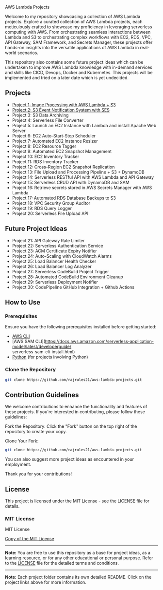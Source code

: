AWS Lambda Projects

Welcome to my repository showcasing a collection of AWS Lambda projects. Explore a curated collection of AWS Lambda projects, each meticulously crafted to showcase my proficiency in leveraging serverless computing with AWS. From orchestrating seamless interactions between Lambda and S3 to orchestrating complex workflows with EC2, RDS, VPC, API Gateway, SAM Framework, and Secrets Manager, these projects offer hands-on insights into the versatile applications of AWS Lambda in real-world scenarios.

This repository also contains some future project ideas which can be undertaken to improve AWS Lambda knowledge with in-demand services and skills like CICD, Devops, Docker and Kubernetes. This projects will be implemented and tried on a later date which is yet undecided.

## Projects

- [Project 1: Image Processing with AWS Lambda + S3](https://github.com/rajrules21/aws-lambda-projects/tree/a5501b8dda1265edf4c6a076485deb8b1abb4b88/Project-1)
- [Project 2: S3 Event Notification System with SES](https://github.com/rajrules21/aws-lambda-projects/tree/d1e2cca0863b521f5e4720e054452e36bca99129/Project-2)
- Project 3: S3 Data Archiving
- Project 4: Serverless File Converter
- Project 5: Launch an EC2 Instance with Lambda and install Apache Web Server
- Project 6: EC2 Auto-Start-Stop Scheduler
- Project 7: Automated EC2 Instance Resizer
- Project 8: EC2 Resource Tagger
- Project 9: Automated EC2 Snapshot Management
- Project 10: EC2 Inventory Tracker
- Project 11: RDS Inventory Tracker
- Project 12: Cross-Region EC2 Snapshot Replication
- Project 13: File Upload and Processing Pipeline + S3 + DynamoDB
- Project 14: Serverless RESTful API with AWS Lambda and API Gateway
- Project 15: Serverless CRUD API with DynamoDB and SAM
- Project 16: Retrieve secrets stored in AWS Secrets Manager with AWS Lambda
- Project 17: Automated RDS Database Backups to S3
- Project 18: VPC Security Group Auditor
- Project 19: RDS Query Logger
- Project 20: Serverless File Upload API

## Future Project Ideas

- Project 21: API Gateway Rate Limiter
- Project 22: Serverless Authentication Service
- Project 23: ACM Certificate Expiry Notifier
- Project 24: Auto-Scaling with CloudWatch Alarms
- Project 25: Load Balancer Health Checker
- Project 26: Load Balancer Log Analyzer
- Project 27: Serverless CodeBuild Project Trigger
- Project 28: Automated CodeBuild Environment Cleanup
- Project 29: Serverless Deployment Notifier
- Project 30: CodePipeline GitHub Integration + Github Actions





## How to Use

### Prerequisites

Ensure you have the following prerequisites installed before getting started:

- [AWS CLI](https://aws.amazon.com/cli/)
- [AWS SAM CLI](https://docs.aws.amazon.com/serverless-application-model/latest/developerguide/     
  serverless-sam-cli-install.html)
- [Python](https://www.python.org/) (for projects involving Python)


### Clone the Repository

```bash
git clone https://github.com/rajrules21/aws-lambda-projects.git
```

## Contribution Guidelines

We welcome contributions to enhance the functionality and features of these projects. If you're interested in contributing, please follow these guidelines:

Fork the Repository:
Click the "Fork" button on the top right of the repository to create your copy.

Clone Your Fork:

```bash
git clone https://github.com/rajrules21/aws-lambda-projects.git
```
You can also suggest more project ideas as encountered in your employment.

Thank you for your contributions!

## License

This project is licensed under the MIT License - see the [LICENSE](LICENSE) file for details.

### MIT License

MIT License

[Copy of the MIT License](http://opensource.org/licenses/MIT)

---

**Note:** You are free to use this repository as a base for project ideas, as a learning resource, or for any other educational or personal purpose. Refer to the [LICENSE](LICENSE) file for the detailed terms and conditions.


---

**Note:** Each project folder contains its own detailed README. Click on the project links above for more information.

